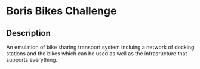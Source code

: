 # Boris Bikes Challenge

## Description

An emulation of bike sharing transport system incluing a network
of docking stations and the bikes which can be used as well as
the infrasructure that supports everything.

